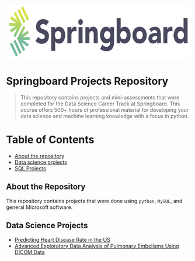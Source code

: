<p align="center">
  <img src="images/springboard_logo.png" width=600 height=150>
</p>

# Springboard Projects Repository
> This repository contains projects and mini-assessments that were completed for the Data Science Career Track at Springboard. This course offers 500+ hours of professional material for developing your data science and machine learning knowledge with a focus in python.

# Table of Contents
* [About the repository](#about-the-repository)
* [Data science projects](#data-science-projects)
* [SQL Projects](#sql-projects)



## About the Repository
This repository contains projects that were done using `python`, `MySQL`, and general Microsoft software.

## Data Science Projects
* [Predicting Heart Disease Rate in the US](https://github.com/samdomeier/Springboard-projects/tree/master/Predicting_Heart_Disease_Rate)
* [Advanced Exploratory Data Analysis of Pulmonary Embolisms Using DICOM Data](https://github.com/samdomeier/Data-Science-Projects/blob/master/CT%20Image%20Analysis/CT%20Image%20Analysis.ipynb)
